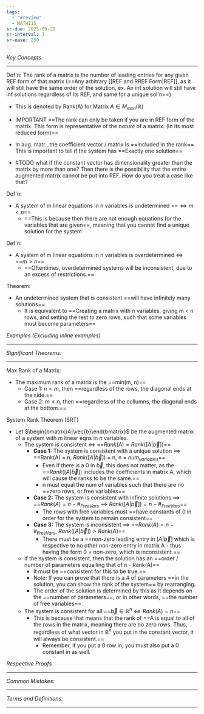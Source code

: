 ```yaml
---
tags:
  - "#review"
  - MATH115
sr-due: 2025-09-20
sr-interval: 3
sr-ease: 250
---
```

*Key Concepts:*
___
Def'n: The rank of a matrix is the number of leading entries for any given REF form of that matrix (==Any arbitrary [[REF and RREF Form|REF]], as it will still have the same order of the solution, ex. An inf solution will still have inf solutions regardless of its REF, and same for a unique sol'n==)
- This is denoted by Rank(A) for Matrix $A\in M_{mxn}(\mathbb{R})$
- IMPORTANT ==The rank can only be taken if you are in REF form of the matrix. This form is representative of the *nature* of a matrix. (In its most reduced form)==
- In aug. matr., the coefficient vector / matrix is ==included in the rank==. This is important to tell if the system has ==Exactly one solution==

- #TODO what if the constant vector has dimensionality greater than the matrix by more than one? Then there is the possibility that the entire augmented matrix cannot be put into REF. How do you treat a case like that?

Def'n:
- A system of m linear equations in n variables is undetermined ==$\iff m < n$==
	- ==This is because then there are not enough equations for the variables that are given==, meaning that you cannot find a unique solution for the system <!--SR:!2000-01-01,1,250!2025-10-24,3,250-->

Def'n:
- A system of m linear equations in n variables is overdetermined $\iff$ ==$m > n$==
	- ==Oftentimes, overdetermined systems will be inconsistent, due to an excess of restrictions.== <!--SR:!2025-10-24,3,250--> 

Theorem:
- An undetermined system that is consistent ==will have infinitely many solutions==
	- It is equivalent to ==Creating a matrix with n variables, giving m < n rows, and setting the rest to zero rows, such that some variables must become parameters==

*Examples (Excluding inline examples)* 
___

*Significant Theorems:*
___

Max Rank of a Matrix:
- The maximum rank of a matrix is the ==min(m, n)==
	- Case 1: $n < m$, then ==regardless of the rows, the diagonal ends at the side.==
	- Case 2: $m < n$, then ==regardless of the collumns, the diagonal ends at the bottom.==

System Rank Theorem (SRT)
- Let $\begin{bmatrix}A|\vec{b}\end{bmatrix}$ be the augmented matrix of a system with *m* linear eqns in *n* variables.
	- The system is consistent $\iff$ ==$Rank(A) = Rank([A|\vec{b}])$==
		- **Case 1:** The system is consistent with a unique solution $\implies$ ==Rank(A) = n, $Rank([A|\vec{b}])$ = n, n = $num_{variables}$==
			- Even if there is a 0 in $\vec{b}$, this does not matter, as the ==$Rank([A|\vec{b}])$ includes the coefficients in matrix A, which will  cause the ranks to be the same.==
			- n must equal the num of variables such that there are no ==zero rows, or free variables==
		- **Case 2:** The system is consistent with infinite solutions $\implies$ ==$Rank(A) = n-\#_{FreeVars}$ $\implies$ $Rank([A|\vec{b}]) = n-\#_{FreeVars}$==
			- The rows with free variables must ==have constants of 0 in order for the system to remain consistent==
		- **Case 3:** The system is inconsistent $\implies$ ==$Rank(A) = n - \#_{FreeVars}$, $Rank([A|\vec{b}]) > Rank(A)$==
			- There must be a ==non-zero leading entry in $[A|\vec{b}]$ which is respective to no other non-zero entry in matrix A - thus having the form 0 = non-zero, which is inconsistent.==
	- If the system is consistent, then the solution has an ==order / number of parameters equalling that of n - Rank(A)==
		- It must be ==consistent for this to be true.==
		- Note: If you can prove that there is a # of parameters ==in the solution, you can show the rank of the system== by rearranging.
		- The order of the solution is determined by this as it depends on the ==number of parameters==, or in other words, ==the number of free variables==.
	- The system is consistent for all ==$\vec{b} \in \mathbb{R}^n \iff Rank(A)=n$==
		- This is because that means that the rank of ==A is equal to all of the rows in the matrix, meaning there are no zero rows. Thus, regardless of what vector in $\mathbb{R}^n$ you put in the constant vector, it will always be consistent.==
			- Remember, if you put a 0 row in, you must also put a 0 constant in as well. <!--SR:!2000-01-01,1,250!2000-01-01,1,250!2000-01-01,1,250!2000-01-01,1,250!2000-01-01,1,250!2025-10-24,3,250!2000-01-01,1,250!2000-01-01,1,250!2000-01-01,1,250!2000-01-01,1,250!2000-01-01,1,250!2025-10-24,3,250!2000-01-01,1,250!2000-01-01,1,250!2000-01-01,1,250-->

*Respective Proofs*
___

*Common Mistakes:*
___

*Terms and Definitions:*
___

